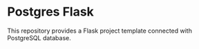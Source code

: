 # Postgres Flask

This repository provides a Flask project template connected with PostgreSQL database.
